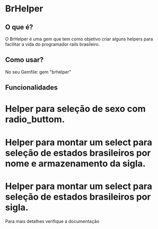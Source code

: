 # BrHelper

## O que é?

O BrHelper é uma gem que tem como objetivo criar alguns helpers para facilitar a vida do programador rails brasileiro.

## Como usar?

No seu Gemfile:
        gem "brhelper"

##  Funcionalidades

  # Helper para seleção de sexo com radio_buttom.
  # Helper para montar um select para seleção de estados brasileiros por nome e armazenamento da sigla.
  # Helper para montar um select para seleção de estados brasileiros por sigla.
    
Para mais detalhes verifique a documentação
